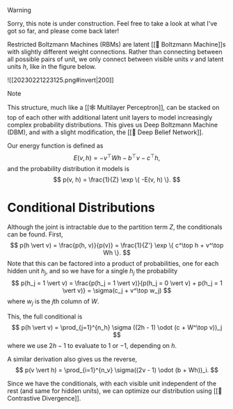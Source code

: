> [!warning]
> Sorry, this note is under construction. Feel free to take a look at what I've got so far, and please come back later!

Restricted Boltzmann Machines (RBMs) are latent [[🤖 Boltzmann Machine]]s with slightly different weight connections. Rather than connecting between all possible pairs of unit, we only connect between visible units $v$ and latent units $h$, like in the figure below.

![[20230221223125.png#invert|200]]

> [!note]
> This structure, much like a [[🕸️ Multilayer Perceptron]], can be stacked on top of each other with additional latent unit layers to model increasingly complex probability distributions. This gives us Deep Boltzmann Machine (DBM), and with a slight modification, the [[🕋 Deep Belief Network]].

Our energy function is defined as 
$$
E(v, h) = -v^\top Wh - b^\top v - c^\top h,
$$
 and the probability distribution it models is 
$$
p(v, h) = \frac{1}{Z} \exp \{ -E(v, h) \}.
$$


# Conditional Distributions
Although the joint is intractable due to the partition term $Z$, the conditionals can be found. First, 
$$
p(h \vert v) = \frac{p(h, v)}{p(v)} = \frac{1}{Z'} \exp \{ c^\top h + v^\top Wh \}.
$$
 Note that this can be factored into a product of probabilities, one for each hidden unit $h_j$, and so we have for a single $h_j$ the probability 
$$
p(h_j = 1 \vert v) = \frac{p(h_j = 1 \vert v)}{p(h_j = 0 \vert v) + p(h_j = 1 \vert v)} = \sigma(c_j + v^\top w_j)
$$
 where $w_j$ is the $j$th column of $W$.

This, the full conditional is 
$$
p(h \vert v) = \prod_{j=1}^{n_h} \sigma ((2h - 1) \odot (c + W^\top v))_j
$$
 where we use $2h - 1$ to evaluate to $1$ or $-1$, depending on $h$.

A similar derivation also gives us the reverse, 
$$
p(v \vert h) = \prod_{i=1}^{n_v} \sigma((2v - 1) \odot (b + Wh))_i.
$$


Since we have the conditionals, with each visible unit independent of the rest (and same for hidden units), we can optimize our distribution using [[🖖 Contrastive Divergence]].